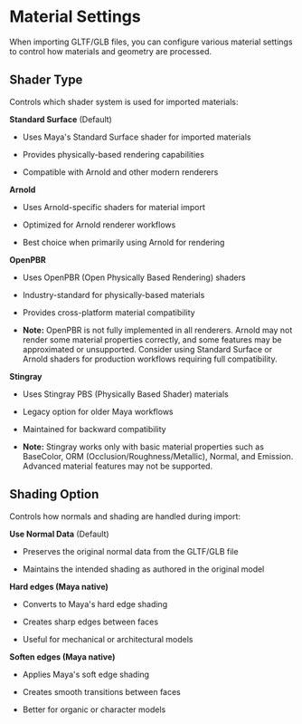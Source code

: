 # Material Settings

When importing GLTF/GLB files, you can configure various material settings to control how materials and geometry are processed.

## Shader Type

Controls which shader system is used for imported materials:

**Standard Surface** (Default)

- Uses Maya's Standard Surface shader for imported materials

- Provides physically-based rendering capabilities

- Compatible with Arnold and other modern renderers

**Arnold**

- Uses Arnold-specific shaders for material import

- Optimized for Arnold renderer workflows

- Best choice when primarily using Arnold for rendering

**OpenPBR**

- Uses OpenPBR (Open Physically Based Rendering) shaders

- Industry-standard for physically-based materials

- Provides cross-platform material compatibility

- **Note:** OpenPBR is not fully implemented in all renderers. Arnold may not render some material properties correctly, and some features may be approximated or unsupported. Consider using Standard Surface or Arnold shaders for production workflows requiring full compatibility.

**Stingray**

- Uses Stingray PBS (Physically Based Shader) materials

- Legacy option for older Maya workflows

- Maintained for backward compatibility

- **Note:** Stingray works only with basic material properties such as BaseColor, ORM (Occlusion/Roughness/Metallic), Normal, and Emission. Advanced material features may not be supported.

## Shading Option

Controls how normals and shading are handled during import:

**Use Normal Data** (Default)

- Preserves the original normal data from the GLTF/GLB file

- Maintains the intended shading as authored in the original model

**Hard edges (Maya native)**

- Converts to Maya's hard edge shading

- Creates sharp edges between faces

- Useful for mechanical or architectural models

**Soften edges (Maya native)**

- Applies Maya's soft edge shading

- Creates smooth transitions between faces

- Better for organic or character models
